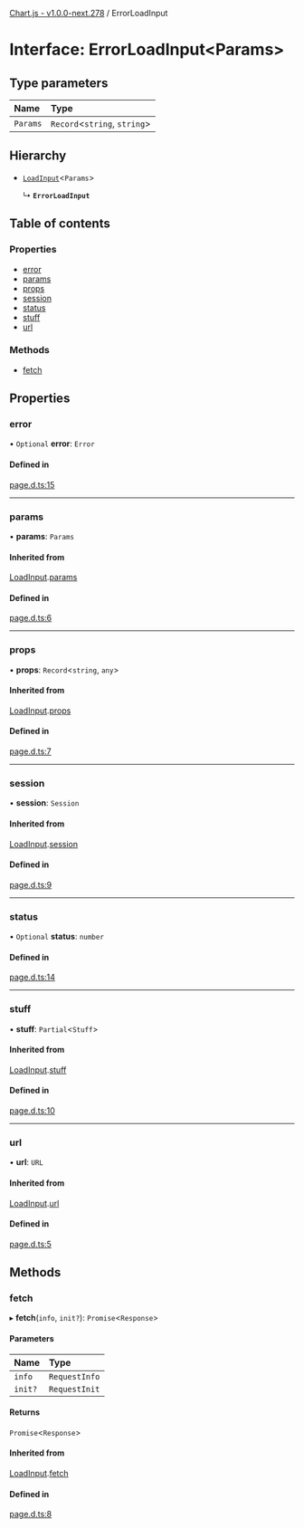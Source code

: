 [Chart.js - v1.0.0-next.278](../README.md) / ErrorLoadInput

# Interface: ErrorLoadInput<Params\>

## Type parameters

| Name | Type |
| :------ | :------ |
| `Params` | `Record`<`string`, `string`\> |

## Hierarchy

- [`LoadInput`](LoadInput.md)<`Params`\>

  ↳ **`ErrorLoadInput`**

## Table of contents

### Properties

- [error](ErrorLoadInput.md#error)
- [params](ErrorLoadInput.md#params)
- [props](ErrorLoadInput.md#props)
- [session](ErrorLoadInput.md#session)
- [status](ErrorLoadInput.md#status)
- [stuff](ErrorLoadInput.md#stuff)
- [url](ErrorLoadInput.md#url)

### Methods

- [fetch](ErrorLoadInput.md#fetch)

## Properties

### error

• `Optional` **error**: `Error`

#### Defined in

[page.d.ts:15](https://github.com/sveltejs/kit/blob/f766a54d/packages/kit/types/page.d.ts#L15)

___

### params

• **params**: `Params`

#### Inherited from

[LoadInput](LoadInput.md).[params](LoadInput.md#params)

#### Defined in

[page.d.ts:6](https://github.com/sveltejs/kit/blob/f766a54d/packages/kit/types/page.d.ts#L6)

___

### props

• **props**: `Record`<`string`, `any`\>

#### Inherited from

[LoadInput](LoadInput.md).[props](LoadInput.md#props)

#### Defined in

[page.d.ts:7](https://github.com/sveltejs/kit/blob/f766a54d/packages/kit/types/page.d.ts#L7)

___

### session

• **session**: `Session`

#### Inherited from

[LoadInput](LoadInput.md).[session](LoadInput.md#session)

#### Defined in

[page.d.ts:9](https://github.com/sveltejs/kit/blob/f766a54d/packages/kit/types/page.d.ts#L9)

___

### status

• `Optional` **status**: `number`

#### Defined in

[page.d.ts:14](https://github.com/sveltejs/kit/blob/f766a54d/packages/kit/types/page.d.ts#L14)

___

### stuff

• **stuff**: `Partial`<`Stuff`\>

#### Inherited from

[LoadInput](LoadInput.md).[stuff](LoadInput.md#stuff)

#### Defined in

[page.d.ts:10](https://github.com/sveltejs/kit/blob/f766a54d/packages/kit/types/page.d.ts#L10)

___

### url

• **url**: `URL`

#### Inherited from

[LoadInput](LoadInput.md).[url](LoadInput.md#url)

#### Defined in

[page.d.ts:5](https://github.com/sveltejs/kit/blob/f766a54d/packages/kit/types/page.d.ts#L5)

## Methods

### fetch

▸ **fetch**(`info`, `init?`): `Promise`<`Response`\>

#### Parameters

| Name | Type |
| :------ | :------ |
| `info` | `RequestInfo` |
| `init?` | `RequestInit` |

#### Returns

`Promise`<`Response`\>

#### Inherited from

[LoadInput](LoadInput.md).[fetch](LoadInput.md#fetch)

#### Defined in

[page.d.ts:8](https://github.com/sveltejs/kit/blob/f766a54d/packages/kit/types/page.d.ts#L8)
